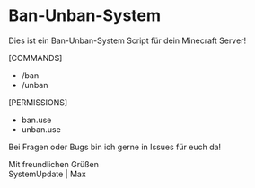 # Ban-Unban-System

Dies ist ein Ban-Unban-System Script für dein Minecraft Server!

[COMMANDS]

- /ban
- /unban

  
[PERMISSIONS] 

- ban.use
- unban.use

Bei Fragen oder Bugs bin ich gerne in Issues für euch da!

Mit freundlichen Grüßen   
SystemUpdate | Max
